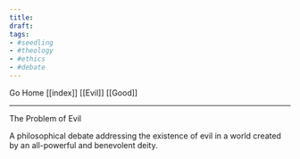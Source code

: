 ```yaml
---
title:
draft:
tags:
- #seedling 
- #theology
- #ethics
- #debate
---
```


Go Home [[index]]
[[Evil]]
[[Good]]

---

The Problem of Evil

A philosophical debate addressing the existence of evil in a world created by an all-powerful and benevolent deity.